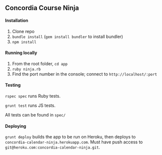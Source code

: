 ## Concordia Course Ninja

#### Installation

1. Clone repo
2. `bundle install` (`gem install bundler` to install bundler)
3. `npm install`

#### Running locally

1. From the root folder, `cd app`
2. `ruby ninja.rb`
3. Find the port number in the console; connect to `http://localhost/:port`

#### Testing

`rspec spec` runs Ruby tests.

`grunt test` runs JS tests.  

All tests can be found in `spec/`

#### Deploying 

`grunt deploy` builds the app to be run on Heroku, then deploys to `concordia-calendar-ninja.herokuapp.com`.  Must have push access to `git@heroku.com:concordia-calendar-ninja.git`.